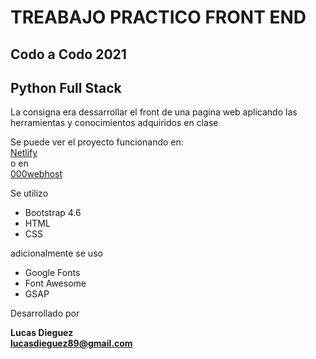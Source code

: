 # TREABAJO PRACTICO FRONT END

## Codo a Codo 2021

## Python Full Stack

La consigna era dessarrollar el front de una pagina web aplicando las herramientas y conocimientos adquiridos en clase

Se puede ver el proyecto funcionando en:  
[Netlify](https://youthful-lumiere-0dec13.netlify.app)  
o en  
[000webhost](http://lucas1989.000webhostapp.com/)

Se utilizo

  * Bootstrap 4.6  
  * HTML  
  * CSS  

adicionalmente se uso

  * Google Fonts
  * Font Awesome
  * GSAP  

Desarrollado por

**Lucas Dieguez**  
**lucasdieguez89@gmail.com**
